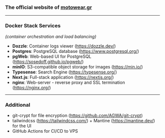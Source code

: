 ### The official website of [motowear.gr](https://motowear.gr)

---

### Docker Stack Services

_(container orchestration and load balancing)_

- **Dozzle**: Container logs viewer (https://dozzle.dev/)
- **Postgres**: PostgreSQL database (https://www.postgresql.org/)
- **pgWeb**: Web-based UI for PostgreSQL (https://sosedoff.github.io/pgweb/)
- **minIO**: S3-compatible object storage for images (https://min.io/)
- **Typesense**: Search Engine (https://typesense.org/)
- **Next.js**: Full-stack application (https://nextjs.org/)
- **nginx**: Web-server - reverse proxy and SSL termination (https://nginx.org/)

---

### Additional

- git-crypt for file encryption (https://github.com/AGWA/git-crypt)
- tailwindcss (https://tailwindcss.com/) + Mantine (https://mantine.dev/) for the UI
- GitHub Actions for CI/CD to VPS
